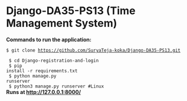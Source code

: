 # Django-DA35-PS13 (Time Management System)

**Commands to run the application:**

<code>$ git clone https://github.com/SuryaTeja-koka/Django-DA35-PS13.git <br>
$ cd Django-registration-and-login
</code>
<br>
<code>
$ pip install -r requirements.txt
</code>
<br>
<code>
$ python manage.py runserver<br>
$ python3 manage.py runserver #Linux
</code>
<br>
**Runs at  http://127.0.0.1:8000/**

